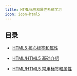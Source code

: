 ```yaml
---
title: HTML标签和属性系统学习
icon: icon-html5
---
```


<!-- more -->

## 目录

- [HTML5 核心标签和属性](basic.md)

- [HTML/HTML5 基础介绍](html-core.md)

- [HTML/HTML5 常用标签和属性](html-html5-course.md)